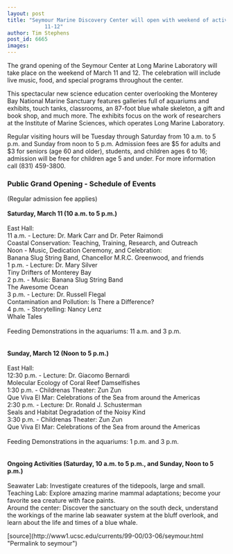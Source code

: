 ```yaml
---
layout: post
title: "Seymour Marine Discovery Center will open with weekend of activities on March
			11-12"
author: Tim Stephens
post_id: 6665
images:
---
```


<p>
  The grand opening of the Seymour Center at Long Marine Laboratory will take place on the weekend of March 11 and 12. The celebration will include live music, food, and special programs throughout the center.
</p>
<p>
  This spectacular new science education center overlooking the Monterey Bay National Marine Sanctuary features galleries full of aquariums and exhibits, touch tanks, classrooms, an 87-foot blue whale skeleton, a gift and book shop, and much more. The exhibits focus on the work of researchers at the Institute of Marine Sciences, which operates Long Marine Laboratory.
</p>
<p>
  Regular visiting hours will be Tuesday through Saturday from 10 a.m. to 5 p.m. and Sunday from noon to 5 p.m. Admission fees are $5 for adults and $3 for seniors (age 60 and older), students, and children ages 6 to 16; admission will be free for children age 5 and under. For more information call (831) 459-3800.
</p>
<h3>
  Public Grand Opening - Schedule of Events
</h3>
<p>
  (Regular admission fee applies)<br>
  <br>
  <b>Saturday, March 11 (10 a.m. to 5 p.m.)</b><br>
  <br>
  East Hall:<br>
  11 a.m. - Lecture: Dr. Mark Carr and Dr. Peter Raimondi<br>
  Coastal Conservation: Teaching, Training, Research, and Outreach<br>
  Noon - Music, Dedication Ceremony, and Celebration:<br>
  Banana Slug String Band, Chancellor M.R.C. Greenwood, and friends<br>
  1 p.m. - Lecture: Dr. Mary Silver<br>
  Tiny Drifters of Monterey Bay<br>
  2 p.m. - Music: Banana Slug String Band<br>
  The Awesome Ocean<br>
  3 p.m. - Lecture: Dr. Russell Flegal<br>
  Contamination and Pollution: Is There a Difference?<br>
  4 p.m. - Storytelling: Nancy Lenz<br>
  Whale Tales<br>
  <br>
  Feeding Demonstrations in the aquariums: 11 a.m. and 3 p.m.<br>
  <br>
  <br>
  <b>Sunday, March 12 (Noon to 5 p.m.)<br></b><br>
  East Hall:<br>
  12:30 p.m. - Lecture: Dr. Giacomo Bernardi<br>
  Molecular Ecology of Coral Reef Damselfishes<br>
  1:30 p.m. - Childrenas Theater: Zun Zun<br>
  Que Viva El Mar: Celebrations of the Sea from around the Americas<br>
  2:30 p.m. - Lecture: Dr. Ronald J. Schusterman<br>
  Seals and Habitat Degradation of the Noisy Kind<br>
  3:30 p.m. - Childrenas Theater: Zun Zun<br>
  Que Viva El Mar: Celebrations of the Sea from around the Americas<br>
  <br>
  Feeding Demonstrations in the aquariums: 1 p.m. and 3 p.m.<br>
  <br>
  <br>
  <b>Ongoing Activities (Saturday, 10 a.m. to 5 p.m., and Sunday, Noon to 5 p.m.)<br></b><br>
  Seawater Lab: Investigate creatures of the tidepools, large and small.<br>
  Teaching Lab: Explore amazing marine mammal adaptations; become your favorite sea creature with face paints.<br>
  Around the center: Discover the sanctuary on the south deck, understand the workings of the marine lab seawater system at the bluff overlook, and learn about the life and times of a blue whale.
</p>
<p>

</p>
[source](http://www1.ucsc.edu/currents/99-00/03-06/seymour.html "Permalink to seymour")
